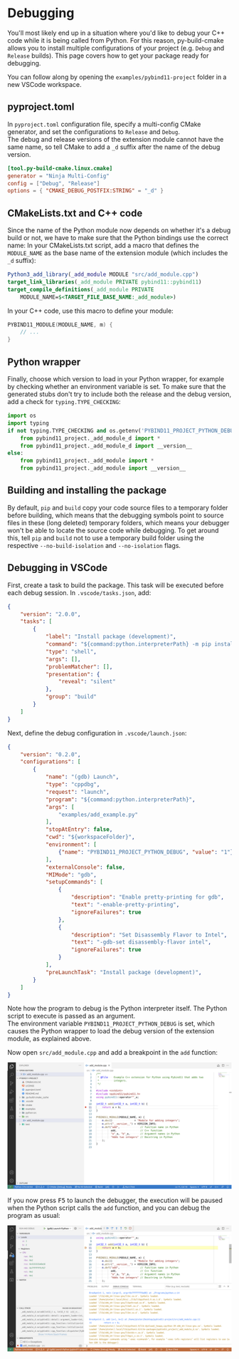 # Debugging

You'll most likely end up in a situation where you'd like to debug your C++
code while it is being called from Python. For this reason, py-build-cmake 
allows you to install multiple configurations of your project (e.g. `Debug` and
`Release` builds). This page covers how to get your package ready for debugging.

You can follow along by opening the `examples/pybind11-project` folder in a new
VSCode workspace.

## pyproject.toml

In `pyproject.toml` configuration file, specify a multi-config CMake generator,
and set the configurations to `Release` and `Debug`.  
The debug and release versions of the extension module cannot have the same name,
so tell CMake to add a `_d` suffix after the name of the debug version.

```toml
[tool.py-build-cmake.linux.cmake]
generator = "Ninja Multi-Config"
config = ["Debug", "Release"]
options = { "CMAKE_DEBUG_POSTFIX:STRING" = "_d" }
```

## CMakeLists.txt and C++ code

Since the name of the Python module now depends on whether it's a debug build or
not, we have to make sure that the Python bindings use the correct name: 
In your CMakeLists.txt script, add a macro that defines the `MODULE_NAME` as the
base name of the extension module (which includes the `_d` suffix):

```cmake
Python3_add_library(_add_module MODULE "src/add_module.cpp")
target_link_libraries(_add_module PRIVATE pybind11::pybind11)
target_compile_definitions(_add_module PRIVATE
    MODULE_NAME=$<TARGET_FILE_BASE_NAME:_add_module>)
```

In your C++ code, use this macro to define your module:
```cpp
PYBIND11_MODULE(MODULE_NAME, m) {
    // ...
}
```

## Python wrapper

Finally, choose which version to load in your Python wrapper, for example by
checking whether an environment variable is set. To make sure that the generated
stubs don't try to include both the release and the debug version, add a check
for `typing.TYPE_CHECKING`:
```py
import os
import typing
if not typing.TYPE_CHECKING and os.getenv('PYBIND11_PROJECT_PYTHON_DEBUG'):
    from pybind11_project._add_module_d import *
    from pybind11_project._add_module_d import __version__
else:
    from pybind11_project._add_module import *
    from pybind11_project._add_module import __version__
```

## Building and installing the package

By default, `pip` and `build` copy your code source files to a temporary folder
before building, which means that the debugging symbols point to source files
in these (long deleted) temporary folders, which means your debugger won't be
able to locate the source code while debugging. To get around this, tell `pip`
and `build` not to use a temporary build folder using the respective
`--no-build-isolation` and `--no-isolation` flags.

## Debugging in VSCode

First, create a task to build the package. This task will be executed before 
each debug session. In `.vscode/tasks.json`, add:

```json
{
    "version": "2.0.0",
    "tasks": [
        {
            "label": "Install package (development)",
            "command": "${command:python.interpreterPath} -m pip install -e . --no-build-isolation",
            "type": "shell",
            "args": [],
            "problemMatcher": [],
            "presentation": {
                "reveal": "silent"
            },
            "group": "build"
        }
    ]
}
```

Next, define the debug configuration in `.vscode/launch.json`:
```json
{
    "version": "0.2.0",
    "configurations": [
        {
            "name": "(gdb) Launch",
            "type": "cppdbg",
            "request": "launch",
            "program": "${command:python.interpreterPath}",
            "args": [
                "examples/add_example.py"
            ],
            "stopAtEntry": false,
            "cwd": "${workspaceFolder}",
            "environment": [
                {"name": "PYBIND11_PROJECT_PYTHON_DEBUG", "value": "1"}
            ],
            "externalConsole": false,
            "MIMode": "gdb",
            "setupCommands": [
                {
                    "description": "Enable pretty-printing for gdb",
                    "text": "-enable-pretty-printing",
                    "ignoreFailures": true
                },
                {
                    "description": "Set Disassembly Flavor to Intel",
                    "text": "-gdb-set disassembly-flavor intel",
                    "ignoreFailures": true
                }
            ],
            "preLaunchTask": "Install package (development)",
        }
    ]
}
```
Note how the program to debug is the Python interpreter itself. The Python 
script to execute is passed as an argument.  
The environment variable `PYBIND11_PROJECT_PYTHON_DEBUG` is set, which causes
the Python wrapper to load the debug version of the extension module, as 
explained above.

Now open `src/add_module.cpp` and add a breakpoint in the `add` function:

![Breakpoint in the add function](images/breakpoint.png)

If you now press <kbd>F5</kbd> to launch the debugger, the execution will be
paused when the Python script calls the `add` function, and you can debug the 
program as usual:

![Execution paused in the add function](images/debug.png)

